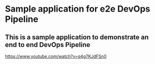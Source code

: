 # Sample application for e2e DevOps Pipeline
## This is a sample application to demonstrate an end to end DevOps Pipeline


https://www.youtube.com/watch?v=q4g7KJdFSn0
